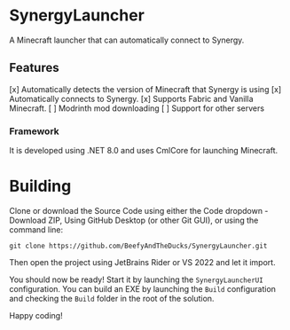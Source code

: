 # SynergyLauncher
A Minecraft launcher that can automatically connect to Synergy.

## Features
[x] Automatically detects the version of Minecraft that Synergy is using
[x] Automatically connects to Synergy.
[x] Supports Fabric and Vanilla Minecraft.
[ ] Modrinth mod downloading
[ ] Support for other servers

### Framework
It is developed using .NET 8.0 and uses CmlCore for launching Minecraft.

# Building

Clone or download the Source Code using either the Code dropdown - Download ZIP, Using GitHub Desktop (or other Git GUI), or using the command line: 
```
git clone https://github.com/BeefyAndTheDucks/SynergyLauncher.git
```

Then open the project using JetBrains Rider or VS 2022 and let it import.

You should now be ready! Start it by launching the `SynergyLauncherUI` configuration.
You can build an EXE by launching the `Build` configuration and checking the `Build` folder in the root of the solution.

Happy coding!
